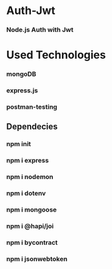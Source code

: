# Auth-Jwt
  ### Node.js Auth with Jwt
  
# Used Technologies

  ### mongoDB
  ### express.js
  ### postman-testing
## Dependecies
 
  ### npm init
  ### npm i express
  ### npm i nodemon
  ### npm i dotenv
  ### npm i mongoose
  ### npm i @hapi/joi
  ### npm i bycontract
  ### npm i jsonwebtoken